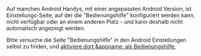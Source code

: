 Auf manchen Android Handys, mit einer angepassten Android Version, ist Einstellungs-Seite, auf der die "Bedienungshilfe" konfiguriert werden kann, nicht verfügbar oder an einem anderen Platz - und kann deshalb nicht automatisch angezeigt werden.

Bitte versuche die Seite "Bedienungshilfe" in den Android Einstellungen selbst zu finden, und <a href="#main_help_acsconfig">aktiviere dort &appname; als Bedienungshilfe.</a>
